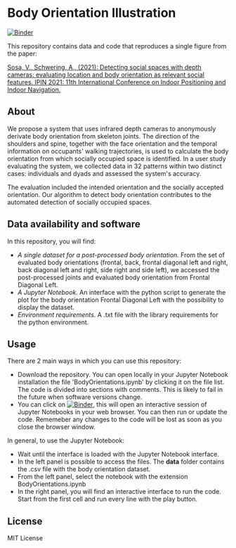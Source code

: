 # Body Orientation Illustration

[![Binder](https://mybinder.org/badge_logo.svg)](https://mybinder.org/v2/gh/violetasdev/bodyorientation_example/HEAD)

This repository contains data and code that reproduces a single figure from the paper:

[Sosa, V., Schwering, A., (2021): Detecting social spaces with depth cameras: evaluating location and body orientation as relevant social features. IPIN 2021: 11th International Conference on Indoor Positioning and Indoor Navigation.](https://www.researchgate.net/publication/356784002_Detecting_socially_occupied_spaces_with_depth_cameras_evaluating_location_and_body_orientation_as_relevant_social_features)

## About
We propose a system that uses infrared depth cameras to anonymously derivate body orientation from skeleton joints. The direction of the shoulders and spine, together with the face orientation and the temporal information on occupants' walking trajectories, is used to calculate the body orientation from which socially occupied space is identified. In a user study evaluating the system, we collected data in 32 patterns within two distinct cases: individuals and dyads and assessed the system's accuracy.

The evaluation included the intended orientation and the socially accepted orientation. Our algorithm to detect body orientation contributes to the automated detection of socially occupied spaces.

## Data availability and software
In this repository, you will find:
- *A single dataset for a post-processed body orientation.* From the set of evaluated body orientations (frontal, back, frontal diagonal left and right, back diagonal left and right, side right and side left), we accessed the post-processed joints and evaluated body orientation from Frontal Diagonal Left.
- *A Jupyter Notebook.* An interface with the python script to generate the plot for the body orientation Frontal Diagonal Left with the possibility to display the dataset.
- *Environment requirements*. A .txt file with the library requirements for the python environment.

## Usage

There are 2 main ways in which you can use this repository:

- Download the repository. You can open locally in your Jupyter Notebook installation the file 'BodyOrientations.ipynb' by clicking it on the file list. The code is divided into sections with comments. This is likely to fail in the future when software versions change.
- You can click on [![Binder](https://mybinder.org/badge_logo.svg)](https://mybinder.org/v2/gh/violetasdev/bodyorientation_example/HEAD), this will open an interactive session of Jupyter Notebooks in your web browser. You can then run or update the code. Rememeber any changes to the code will be lost as soon as you close the browser window.

In general, to use the Jupyter Notebook:
- Wait until the interface is loaded with the Jupyter Notebook interface.
- In the left panel is possible to access the files. The **data** folder contains the .csv file with the body orientation dataset.
- From the left panel, select the notebook with the extension BodyOrientations.ipynb
- In the right panel, you will find an interactive interface to run the code. Start from the first cell and run every line with the play button.

## License
MIT License
